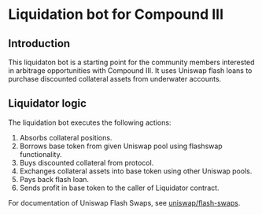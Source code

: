 # Liquidation bot for Compound III

## Introduction

This liquidaton bot is a starting point for the community members interested in arbitrage opportunities with Compound III. It uses Uniswap flash loans to purchase discounted collateral assets from underwater accounts.

## Liquidator logic

The liquidation bot executes the following actions:
1. Absorbs collateral positions.
2. Borrows base token from given Uniswap pool using flashswap functionality.
3. Buys discounted collateral from protocol.
4. Exchanges collateral assets into base token using other Uniswap pools.
5. Pays back flash loan.
6. Sends profit in base token to the caller of Liquidator contract.


For documentation of Uniswap Flash Swaps, see [uniswap/flash-swaps](https://docs.uniswap.org/protocol/guides/flash-integrations/inheritance-constructors).